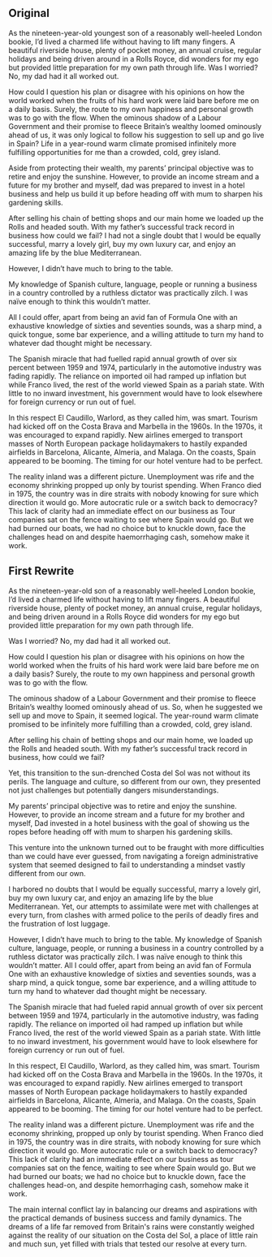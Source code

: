 ## Original
As the nineteen-year-old youngest son of a reasonably well-heeled London bookie, I’d lived a charmed life without having to lift many fingers. A beautiful riverside house, plenty of pocket money, an annual cruise, regular holidays and being driven around in a Rolls Royce, did wonders for my ego but provided little preparation for my own path through life. Was I worried? No, my dad had it all worked out.

How could I question his plan or disagree with his opinions on how the world worked when the fruits of his hard work were laid bare before me on a daily basis. Surely, the route to my own happiness and personal growth was to go with the flow. When the ominous shadow of a Labour Government and their promise to fleece Britain’s wealthy loomed ominously ahead of us, it was only logical to follow his suggestion to sell up and go live in Spain? Life in a year-round warm climate promised infinitely more fulfilling opportunities for me than a crowded, cold, grey island.

Aside from protecting their wealth, my parents’ principal objective was to retire and enjoy the sunshine. However, to provide an income stream and a future for my brother and myself, dad was prepared to invest in a hotel business and help us build it up before heading off with mum to sharpen his gardening skills.

After selling his chain of betting shops and our main home we loaded up the Rolls and headed south. With my father’s successful track record in business how could we fail? I had not a single doubt that I would be equally successful, marry a lovely girl, buy my own luxury car, and enjoy an amazing life by the blue Mediterranean.

However, I didn’t have much to bring to the table.

My knowledge of Spanish culture, language, people or running a business in a country controlled by a ruthless dictator was practically zilch. I was naïve enough to think this wouldn’t matter.

All I could offer, apart from being an avid fan of Formula One with an exhaustive knowledge of sixties and seventies sounds, was a sharp mind, a quick tongue, some bar experience, and a willing attitude to turn my hand to whatever dad thought might be necessary.

The Spanish miracle that had fuelled rapid annual growth of over six percent between 1959 and 1974, particularly in the automotive industry was fading rapidly. The reliance on imported oil had ramped up inflation but while Franco lived, the rest of the world viewed Spain as a pariah state. With little to no inward investment, his government would have to look elsewhere for foreign currency or run out of fuel.

In this respect El Caudillo, Warlord, as they called him, was smart. Tourism had kicked off on the Costa Brava and Marbella in the 1960s. In the 1970s, it was encouraged to expand rapidly. New airlines emerged to transport masses of North European package holidaymakers to hastily expanded airfields in Barcelona, Alicante, Almeria, and Malaga. On the coasts, Spain appeared to be booming. The timing for our hotel venture had to be perfect.

The reality inland was a different picture. Unemployment was rife and the economy shrinking propped up only by tourist spending. When Franco died in 1975, the country was in dire straits with nobody knowing for sure which direction it would go. More autocratic rule or a switch back to democracy? This lack of clarity had an immediate effect on our business as Tour companies sat on the fence waiting to see where Spain would go. But we had burned our boats, we had no choice but to knuckle down, face the challenges head on and despite haemorrhaging cash, somehow make it work.


## First Rewrite
As the nineteen-year-old son of a reasonably well-heeled London bookie, I’d lived a charmed life without having to lift many fingers. A beautiful riverside house, plenty of pocket money, an annual cruise, regular holidays, and being driven around in a Rolls Royce did wonders for my ego but provided little preparation for my own path through life. 

Was I worried? No, my dad had it all worked out. 

How could I question his plan or disagree with his opinions on how the world worked when the fruits of his hard work were laid bare before me on a daily basis? Surely, the route to my own happiness and personal growth was to go with the flow. 

The ominous shadow of a Labour Government and their promise to fleece Britain’s wealthy loomed ominously ahead of us. So, when he suggested we sell up and move to Spain, it seemed logical. The year-round warm climate promised to be infinitely more fulfilling than a crowded, cold, grey island. 

After selling his chain of betting shops and our main home, we loaded up the Rolls and headed south. With my father’s successful track record in business, how could we fail?

Yet, this transition to the sun-drenched Costa del Sol was not without its perils. The language and culture, so different from our own, they presented not just challenges but potentially dangers misunderstandings.

My parents’ principal objective was to retire and enjoy the sunshine. However, to provide an income stream and a future for my brother and myself, Dad invested in a hotel business with the goal of showing us the ropes before heading off with mum to sharpen his gardening skills. 

This venture into the unknown turned out to be  fraught with more difficulties than we could have ever guessed, from navigating a foreign administrative system that seemed designed to fail to understanding a mindset vastly different from our own. 

 I harbored no doubts that I would be equally successful, marry a lovely girl, buy my own luxury car, and enjoy an amazing life by the blue Mediterranean. Yet, our attempts to assimilate were met with challenges at every turn, from clashes with armed police to the perils of deadly fires and the frustration of lost luggage.

However, I didn’t have much to bring to the table. My knowledge of Spanish culture, language, people, or running a business in a country controlled by a ruthless dictator was practically zilch. I was naïve enough to think this wouldn’t matter. All I could offer, apart from being an avid fan of Formula One with an exhaustive knowledge of sixties and seventies sounds, was a sharp mind, a quick tongue, some bar experience, and a willing attitude to turn my hand to whatever dad thought might be necessary.

The Spanish miracle that had fueled rapid annual growth of over six percent between 1959 and 1974, particularly in the automotive industry, was fading rapidly. The reliance on imported oil had ramped up inflation but while Franco lived, the rest of the world viewed Spain as a pariah state. With little to no inward investment, his government would have to look elsewhere for foreign currency or run out of fuel.

In this respect, El Caudillo, Warlord, as they called him, was smart. Tourism had kicked off on the Costa Brava and Marbella in the 1960s. In the 1970s, it was encouraged to expand rapidly. New airlines emerged to transport masses of North European package holidaymakers to hastily expanded airfields in Barcelona, Alicante, Almeria, and Malaga. On the coasts, Spain appeared to be booming. The timing for our hotel venture had to be perfect.

The reality inland was a different picture. Unemployment was rife and the economy shrinking, propped up only by tourist spending. When Franco died in 1975, the country was in dire straits, with nobody knowing for sure which direction it would go. More autocratic rule or a switch back to democracy? This lack of clarity had an immediate effect on our business as tour companies sat on the fence, waiting to see where Spain would go. But we had burned our boats; we had no choice but to knuckle down, face the challenges head-on, and despite hemorrhaging cash, somehow make it work.

The main internal conflict lay in balancing our dreams and aspirations with the practical demands of business success and family dynamics. The dreams of a life far removed from Britain's rains were constantly weighed against the reality of our situation on the Costa del Sol, a place of little rain and much sun, yet filled with trials that tested our resolve at every turn.




